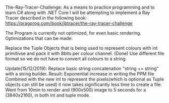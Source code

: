 The-Ray-Tracer-Challenge:
As a means to practice programming and to learn C# along with .NET Core I will be attempting to implement a Ray Tracer described in the following book: https://pragprog.com/book/jbtracer/the-ray-tracer-challenge

The Program is currently not optimized, for even basic rendering.
Optimizations that can be made:

  Replace the Tuple Objects that is being used to represent colours with int primitivse and pack it with 8bits per colour channel. (Done)
  Use different file format so we do not have to convert all colours to a string. 

  Update(15/12/2019): Replace basic string concatenation "string += string" with a string builder. Result: Exponential increase in writing the PPM file
  Combined with the new int to represent the pixels(which is optional as Tuple objects can still be used) it now takes significantly less time to create a file:
  Went from 10min to render and (900x500) image to 5 seconds for a (3840x2160), in both int and tuple mode.

